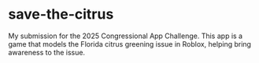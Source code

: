 # save-the-citrus
My submission for the 2025 Congressional App Challenge. This app is a game that models the Florida citrus greening issue in Roblox, helping bring awareness to the issue.
